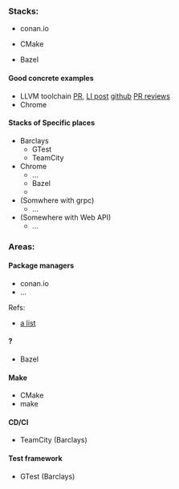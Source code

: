 
### Stacks:

* conan.io

* CMake

* Bazel

#### Good concrete examples
* LLVM toolchain [PR](https://github.com/llvm/llvm-project/commit/b1356504e63ae821cccf1e051a0d2526bdfef2b0), [LI post](https://www.linkedin.com/posts/sgraenitz_llvm-update-c-standard-to-17-llvmllvm-project-activity-6962317664467750912-u5ab?utm_source=linkedin_share&utm_medium=member_desktop_web) [github](https://github.com/llvm/llvm-project) [PR reviews](https://reviews.llvm.org/)
* Chrome

#### Stacks of Specific places
* Barclays
   * GTest
   * TeamCity
* Chrome
   * ...
   * Bazel
   * 
* (Somwhere with grpc)
   * ...
* (Somewhere with Web API)
   * ...

### Areas:
#### Package managers
* conan.io
* ...


Refs:
* [a list](https://stackoverflow.com/questions/27866965/does-c-have-a-package-manager-like-npm-pip-gem-etc)

#### ? 
* Bazel
#### Make
* CMake
* make

#### CD/CI
* TeamCity (Barclays)


#### Test framework
* GTest (Barclays)
